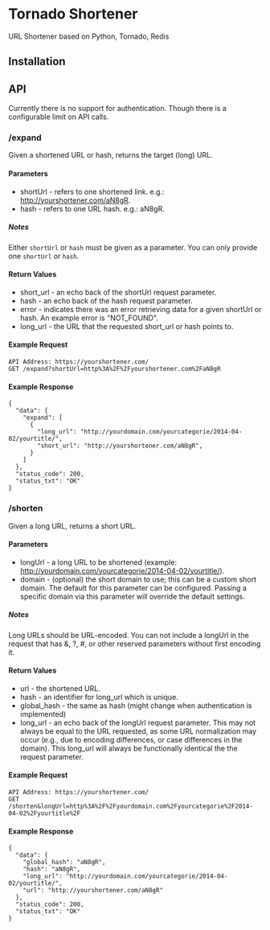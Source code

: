 Tornado Shortener
=================

URL Shortener based on Python, Tornado, Redis



Installation
------------



API
---
Currently there is no support for authentication. Though there is a configurable
limit on API calls.


### /expand
Given a shortened URL or hash, returns the target (long) URL.

#### Parameters
 - shortUrl - refers to one shortened link. e.g.: http://yourshortener.com/aN8gR.
 - hash - refers to one URL hash. e.g.: aN8gR.

##### Notes
Either `shortUrl` or `hash` must be given as a parameter.
You can only provide one  `shortUrl` or `hash`.


#### Return Values
- short_url - an echo back of the shortUrl request parameter.
- hash - an echo back of the hash request parameter.
- error - indicates there was an error retrieving data for a given shortUrl or hash. An example error is "NOT_FOUND".
- long_url - the URL that the requested short_url or hash points to.

#### Example Request
```
API Address: https://yourshortener.com/
GET /expand?shortUrl=http%3A%2F%2Fyourshortener.com%2FaN8gR
```

#### Example Response
```
{
  "data": {
    "expand": [
      {
        "long_url": "http://yourdomain.com/yourcategorie/2014-04-02/yourtitle/",
        "short_url": "http://yourshortener.com/aN8gR",
      }
    ]
  },
  "status_code": 200,
  "status_txt": "OK"
}
```


### /shorten
Given a long URL, returns a short URL.

#### Parameters
 - longUrl - a long URL to be shortened (example: http://yourdomain.com/yourcategorie/2014-04-02/yourtitle/).
 - domain - (optional) the short domain to use; this can be a custom short domain. The default for this parameter
   can be configured. Passing a specific domain via this parameter will override the default settings.

##### Notes
Long URLs should be URL-encoded. You can not include a longUrl in the request that has &, ?, #, or other reserved
parameters without first encoding it.


#### Return Values
- url - the shortened URL.
- hash - an identifier for long_url which is unique.
- global_hash - the same as hash (might change when authentication is implemented)
- long_url - an echo back of the longUrl request parameter. This may not always be equal to the URL requested, as some
  URL normalization may occur (e.g., due to encoding differences, or case differences in the domain). This long_url
  will always be functionally identical the the request parameter.

#### Example Request
```
API Address: https://yourshortener.com/
GET /shorten&longUrl=http%3A%2F%2Fyourdomain.com%2Fyourcategorie%2F2014-04-02%2Fyourtitle%2F
```

#### Example Response
```
{
  "data": {
    "global_hash": "aN8gR",
    "hash": "aN8gR",
    "long_url": "http://yourdomain.com/yourcategorie/2014-04-02/yourtitle/",
    "url": "http://yourshortener.com/aN8gR"
  },
  "status_code": 200,
  "status_txt": "OK"
}
```